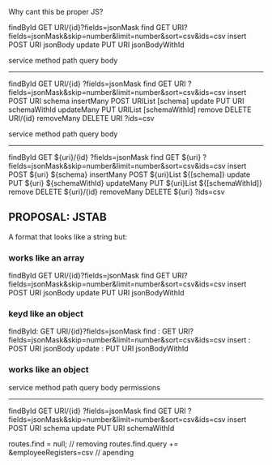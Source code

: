 Why cant this be proper JS?

findById  GET   URI/{id}?fields=jsonMask
find      GET   URI?fields=jsonMask&skip=number&limit=number&sort=csv&ids=csv
insert    POST  URI jsonBody
update    PUT   URI jsonBodyWithId

service    method path     query                                                      body
---------- ------ -------- ---------------------------------------------------------- ------------
findById   GET    URI/{id} ?fields=jsonMask
find       GET    URI      ?fields=jsonMask&skip=number&limit=number&sort=csv&ids=csv
insert     POST   URI                                                                 schema
insertMany POST   URIList                                                             [schema]
update     PUT    URI                                                                 schemaWithId
updateMany PUT    URIList                                                             [schemaWithId]
remove     DELETE URI/{id}
removeMany DELETE URI      ?ids=csv

service    method path        query                                                      body
---------- ------ ----------- ---------------------------------------------------------- ------------
findById   GET    ${uri}/{id} ?fields=jsonMask
find       GET    ${uri}      ?fields=jsonMask&skip=number&limit=number&sort=csv&ids=csv
insert     POST   ${uri}                                                                 ${schema}
insertMany POST   ${uri}List                                                             ${[schema]}
update     PUT    ${uri}                                                                 ${schemaWithId}
updateMany PUT    ${uri}List                                                             ${[schemaWithId]}
remove     DELETE ${uri}/{id}
removeMany DELETE ${uri}      ?ids=csv

## PROPOSAL: JSTAB
A format that looks like a string but:

### works like an array
findById  GET   URI/{id}?fields=jsonMask
find      GET   URI?fields=jsonMask&skip=number&limit=number&sort=csv&ids=csv
insert    POST  URI jsonBody
update    PUT   URI jsonBodyWithId

### keyd like an object
findById: GET   URI/{id}?fields=jsonMask
find    : GET   URI?fields=jsonMask&skip=number&limit=number&sort=csv&ids=csv
insert  : POST  URI jsonBody
update  : PUT   URI jsonBodyWithId

### works like an object
service   method path     query                                                      body         permissions
-------   ------ -------- ---------------------------------------------------------- ------------ ------------
findById  GET    URI/{id} ?fields=jsonMask
find      GET    URI      ?fields=jsonMask&skip=number&limit=number&sort=csv&ids=csv
insert    POST   URI                                                                 schema
update    PUT    URI                                                                 schemaWithId

routes.find = null;                           // removing
routes.find.query += &employeeRegisters=csv   // apending
```


